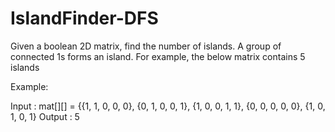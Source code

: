 # IslandFinder-DFS
Given a boolean 2D matrix, find the number of islands. A group of connected 1s forms an island. For example, the below
matrix contains 5 islands

Example:

Input : mat[][] = {{1, 1, 0, 0, 0},
                   {0, 1, 0, 0, 1},
                   {1, 0, 0, 1, 1},
                   {0, 0, 0, 0, 0},
                   {1, 0, 1, 0, 1}
Output : 5
